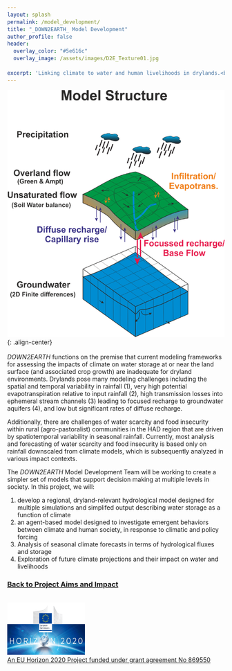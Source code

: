 ```yaml
---
layout: splash
permalink: /model_development/
title: "_DOWN2EARTH_ Model Development"
author_profile: false
header:
  overlay_color: "#5e616c"
  overlay_image: /assets/images/D2E_Texture01.jpg

excerpt: 'Linking climate to water and human livelihoods in drylands.<br /><br />'
---
```

![image-center](/assets/images/Model_Structure.png){: .align-center}<br /><br />
_DOWN2EARTH_ functions on the premise that current modeling frameworks for assessing the impacts of climate on water storage at or near the land surface (and associated crop growth) are inadequate for dryland environments. Drylands pose many modeling challenges including the spatial and temporal variability in rainfall (1), very high potential evapotranspiration relative to input rainfall (2), high transmission losses into ephemeral stream channels (3) leading to focused recharge to groundwater aquifers (4), and low but significant rates of diffuse recharge.

Additionally, there are challenges of water scarcity and food insecurity within rural (agro-pastoralist) communities in the HAD region that are driven by spatiotemporal variability in seasonal rainfall. Currently, most analysis and forecasting of water scarcity and food insecurity is based only on rainfall downscaled from climate models, which is subsequently analyzed in various impact contexts.

The _DOWN2EARTH_ Model Development Team will be working to create a simpler set of models that support decision making at multiple levels in society. In this project, we will:
1. develop a regional, dryland-relevant hydrological model designed for multiple simulations and simplifed output describing water storage as a function of climate
2. an agent-based model designed to investigate emergent behaviors between climate and human society, in response to climatic and policy forcing
3. Analysis of seasonal climate forecasts in terms of hydrological fluxes and storage
4. Exploration of future climate projections and their impact on water and livelihoods

### [Back to Project Aims and Impact](/aims/)

<br /><a href="https://ec.europa.eu/programmes/horizon2020/en">
        <img src="/assets/images/H2020-EU-KOM.png" width="180" height="120"><br /><a href="https://cordis.europa.eu/project/id/869550">An EU Horizon 2020 Project funded under grant agreement No 869550</a>